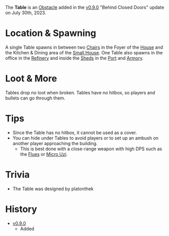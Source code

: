 The **Table** is an [Obstacle](/obstacles) added in the [v0.9.0](https://github.com/HasangerGames/suroi/releases/tag/v0.9.0) "Behind Closed Doors" update on July 30th, 2023.

# Location & Spawning

A single Table spawns in between two [Chairs](/obstacles/chair) in the Foyer of the [House](/buildings/house) and the Kitchen & Dining area of the [Small House](/buildings/small_house). One Table also spawns in the office in the [Refinery](/buildings/refinery) and inside the [Sheds](/buildings/port_shed) in the [Port](/buildings/port) and [Armory](/buildings/armory).

# Loot & More

Tables drop no loot when broken. Tables have no hitbox, so players and bullets can go through them.

# Tips

- Since the Table has no hitbox, it cannot be used as a cover.
- You can hide under Tables to avoid players or to set up an ambush on another player approaching the building.
  - This is best done with a close-range weapon with high DPS such as the [Flues](/weapons/guns/flues) or [Micro Uzi](/weapons/guns/micro_uzi).

# Trivia

- The Table was designed by platonthek

# History

- [v0.9.0](https://github.com/HasangerGames/suroi/releases/tag/v0.9.0)
  - Added

